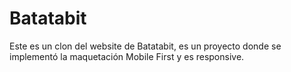 # Batatabit
Este es un clon del website de Batatabit, es un proyecto donde se implementó la maquetación Mobile First y es responsive.
